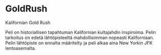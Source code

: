 # GoldRush
Kalifornian Gold Rush

Peli on historiallisen tapahtuman Kalifornian kultajahdin inspiroima. Pelin tarkoitus on edetä lähtöpisteeltä mahdollisimman nopeasti Kaliforniaan. Pelin lähtöpiste on ennalta määritelty ja peli alkaa aina New Yorkin JFK lentoasemalta.
